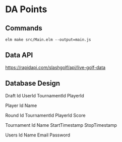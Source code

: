 # DA Points

## Commands

    elm make src/Main.elm --output=main.js

## Data API

https://rapidapi.com/slashgolf/api/live-golf-data

## Database Design

Draft
Id UserId TournamentId PlayerId

Player
Id Name

Round
Id TournamentId PlayerId Score

Tournament
Id Name StartTimestamp StopTimestamp

Users
Id Name Email Password

